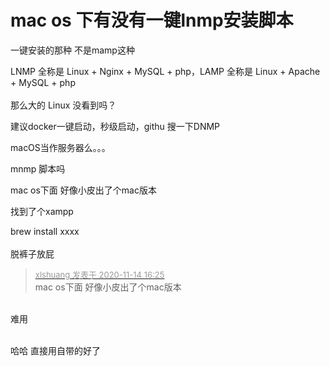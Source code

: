 # mac os 下有没有一键lnmp安装脚本


一键安装的那种 不是mamp这种

LNMP 全称是 Linux + Nginx + MySQL + php，LAMP 全称是 Linux + Apache + MySQL + php<br />
<br />
那么大的 Linux 没看到吗？<img id="aimg_S4Hx3" onclick="zoom(this, this.src, 0, 0, 0)" class="zoom" src="https://cdn.jsdelivr.net/gh/hishis/forum-master/public/images/patch.gif" onmouseover="img_onmouseoverfunc(this)" onload="thumbImg(this)" border="0" alt="" />

建议docker一键启动，秒级启动，githu 搜一下DNMP

macOS当作服务器么。。。

mnmp 脚本吗

mac os下面 好像小皮出了个mac版本

找到了个xampp

brew install xxxx<br />
<br />
脱裤子放屁

<div class="quote"><blockquote><font size="2"><a href="https://www.hostloc.com/forum.php?mod=redirect&amp;goto=findpost&amp;pid=9453635&amp;ptid=766653" target="_blank"><font color="#999999">xlshuang 发表于 2020-11-14 16:25</font></a></font><br />
mac os下面 好像小皮出了个mac版本</blockquote></div><br />
难用 <br />
<br />
<img id="aimg_NzrwS" onclick="zoom(this, this.src, 0, 0, 0)" class="zoom" src="https://www.jiasuzhu.com/images/2020/11/14/2020-11-14-4.39.18.jpg" onmouseover="img_onmouseoverfunc(this)" onload="thumbImg(this)" border="0" alt="" />

哈哈 直接用自带的好了

